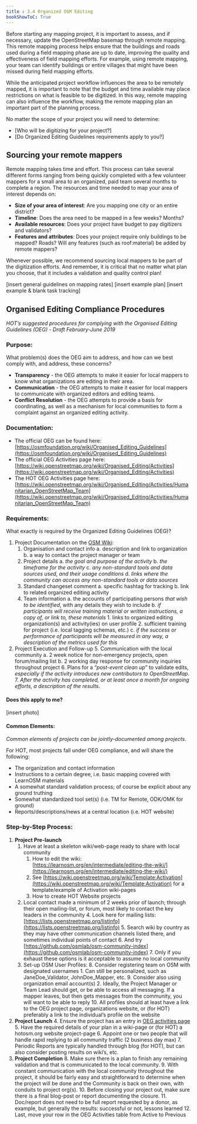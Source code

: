 ```yaml
---
title : 3.4 Organized OSM Editing 
bookShowToC: True
---
```


Before starting any mapping project, it is important to assess, and if necessary, update the OpenStreetMap basemap through remote mapping. This remote mapping process helps ensure that the buildings and roads used during a field mapping phase are up to date, improving the quality and effectiveness of field mapping efforts. For example, using remote mapping, your team can identify buildings or entire villages that might have been missed during field mapping efforts.  

While the anticipated project workflow influences the area to be remotely mapped, it is important to note that the budget and time available may place restrictions on what is feasible to be digitized. In this way, remote mapping can also influence the workflow, making the remote mapping plan an important part of the planning process.

No matter the scope of your project you will need to determine:
*  [Who will be digitizing for your project?]
*  [Do Organized Editing Guidelines requirements apply to you?]

## Sourcing your remote mappers
Remote mapping takes time and effort. This process can take several different forms ranging from being quickly completed with a few volunteer mappers for a small area to an organized, paid team several months to complete a region. The resources and time needed to map your area of interest depends on:

* **Size of your area of interest**: Are you mapping one city or an entire district? 
* **Timeline**: Does the area need to be mapped in a few weeks? Months?
* **Available resources**: Does your project have budget to pay digitizers and validators?
* **Features and attributes**: Does your project require only buildings to be mapped? Roads? Will any features (such as roof:material) be added by remote mappers?



Whenever possible, we recommend sourcing local mappers to be part of the digitization efforts. And remember, it is critical that no matter what plan you choose, that it includes a validation and quality control plan!

[insert general guidelines on mapping rates]
[insert example plan]
[insert example & blank task tracking]

## Organised Editing Compliance Procedures

_HOT’s suggested procedures for complying with the Organised Editing Guidelines (OEG) - Draft February-June 2019_


### Purpose:

What problem(s) does the OEG aim to address, and how can we best comply with, and address, these concerns?



*   **Transparency** - the OEG attempts to make it easier for local mappers to know what organizations are editing in their area.
*   **Communication** - the OEG attempts to make it easier for local mappers to communicate with organized editors and editing teams.
*   **Conflict Resolution** - the OEG attempts to provide a basis for coordinating, as well as a mechanism for local communities to form a complaint against an organized editing activity.


### Documentation:



*   The official OEG can be found here: [https://osmfoundation.org/wiki/Organised_Editing_Guidelines](https://osmfoundation.org/wiki/Organised_Editing_Guidelines) 
*   The official OEG Activities page here: [https://wiki.openstreetmap.org/wiki/Organised_Editing/Activities](https://wiki.openstreetmap.org/wiki/Organised_Editing/Activities) 
*   The HOT OEG Activities page here: [https://wiki.openstreetmap.org/wiki/Organised_Editing/Activities/Humanitarian_OpenStreetMap_Team](https://wiki.openstreetmap.org/wiki/Organised_Editing/Activities/Humanitarian_OpenStreetMap_Team) 


### Requirements: 

What exactly is required by the Organized Editing Guidelines (OEG)?



1. Project Documentation on the [OSM Wiki](https://wiki.openstreetmap.org/wiki/Organised_Editing/Activities/Humanitarian_OpenStreetMap_Team):
    1. Organisation and contact info 
        a. description and link to organization
        b. a way to contact the project manager or team
    2. Project details 
        a. _the goal and purpose of the activity_
        b. _the timeframe for the activity_
        c. _any non-standard tools and data sources used, and their usage conditions_
        d. _links where the community can access any non-standard tools or data sources_
    3. Standard changeset comment
        a. specific hashtag for tracking
        b. link to related organized editing activity
    4. Team information
        a. the accounts of participating persons _that wish to be identified_, with any details they wish to include
        b. _if participants will receive training material or written instructions, a copy of, or link to, these materials_
            1. links to organized editing organization(s) and activity(ies) on user profile
            2. sufficient training for project (i.e. local tagging schemas, etc.)
        c. _if the success or performance of participants will be measured in any way, a description of the metrics used for this_
2. Project Execution and Follow-up
    5. Communication with the local community
        a. 2 week notice for non-emergency projects, open forum/mailing list
        b. 2 working day response for community inquiries throughout project
    6. Plans for a “_post-event clean up_” to validate edits, _especially if the activity introduces new contributors to OpenStreetMap_.
    7. _After the activity has completed, or at least once a month for ongoing efforts, a description of the results_.


#### Does this apply to me?


[insert photo]


#### Common Elements:

_Common elements of projects can be jointly-documented among projects._ 

For HOT, most projects fall under OEG compliance, and will share the following:



*   The organization and contact information
*   Instructions to a certain degree, i.e. basic mapping covered with LearnOSM materials
*   A somewhat standard validation process; of course be explicit about any ground truthing
*   Somewhat standardized tool set(s) (i.e. TM for Remote, ODK/OMK for ground)
*   Reports/descriptions/news at a central location (i.e. HOT website)


### Step-by-Step Process:



1. **Project Pre-launch**
    1. Have at least a skeleton wiki/web-page ready to share with local community
        1. How to edit the wiki: [https://learnosm.org/en/intermediate/editing-the-wiki/](https://learnosm.org/en/intermediate/editing-the-wiki/)
        2. See [https://wiki.openstreetmap.org/wiki/Template:Activation](https://wiki.openstreetmap.org/wiki/Template:Activation) for a template/example of Activation wiki-pages
        3. How to create HOT Website projects
    2. Local contact made a minimum of 2 weeks prior of launch; through their open mailing-list, or forum, most likely to contact the key leaders in the community
        4. Look here for mailing lists: [https://lists.openstreetmap.org/listinfo](https://lists.openstreetmap.org/listinfo)
        5. Search wiki by country as they may have other communication channels listed there, and sometimes individual points of contact
        6. And try [https://github.com/osmlab/osm-community-index](https://github.com/osmlab/osm-community-index)
        7. Only if you exhaust these options is it acceptable to assume no local community
    3. Set-up OSM User Profiles:
        8. Consider registering team on OSM with designated usernames
            1. Can still be personalized, such as JaneDoe_Validator, JohnDoe_Mapper, etc.
        9. Consider also using organization email account(s)
            2. Ideally, the Project Manager or Team Lead should get, or be able to access all messaging. If a mapper leaves, but then gets messages from the community, you will want to be able to reply
        10. All profiles should at least have a link to the OEG project page, organizations website, or (for HOT) preferably a link to the individual’s profile on the website
2. **Project Launch**
    4. Ensure the project has an entry in [OEG activities page](https://wiki.openstreetmap.org/wiki/Organised_Editing/Activities/Humanitarian_OpenStreetMap_Team) 
    5. Have the required details of your plan in a wiki-page or (for HOT) a hotosm.org website project-page
    6. Appoint one or two people that will handle rapid replying to all community traffic (2 business day max)
    7. Periodic Reports are typically handled through blog (for HOT), but can also consider posting results on wiki’s, etc.
3. **Project Completion**
    8. Make sure there is a plan to finish any remaining validation and that is communicated to the local community.
    9. With constant communication with the local community throughout the project, it should be fairly easy and straightforward to determine when the project will be done and the Community is back on their own, with conduits to project org(s).
    10. Before closing your project out, make sure there is a final blog-post or report documenting the closure.
        11. Doc/report does not need to be full report requested by a donor, as example, but generally the results: successful or not, lessons learned
        12. Last, move your row in the OEG Activities table from Active to Previous
